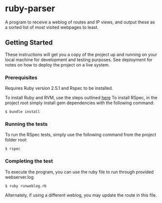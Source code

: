 # ruby-parser

A program to receive a weblog of routes and IP views, and output these as a sorted list of most visited webpages to least.

## Getting Started

These instructions will get you a copy of the project up and running on your local machine for development and testing purposes. See deployment for notes on how to deploy the project on a live system.

### Prerequisites

Requires Ruby version 2.5.1 and Rspec to be installed.

To install Ruby and RVM, use the steps outlined [here](https://github.com/rvm/ubuntu_rvm)
To install RSpec, in the project root simply install gem dependencies with the following command:

```
$ bundle install
```

### Running the tests

To run the RSpec tests, simply use the following command from the project folder root:

```
$ rspec
```

### Completing the test

To execute the program, you can use the ruby file to run through provided webserver.log

```
$ ruby runweblog.rb
```

Alternately, if using a different weblog, you may update the route in this file.
